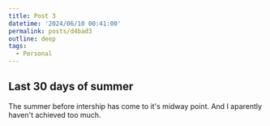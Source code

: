 ```yaml
---
title: Post 3
datetime: '2024/06/10 00:41:00'
permalink: posts/d4bad3
outline: deep
tags:
  - Personal
---
```


## Last 30 days of summer

The summer before intership has come to it's midway point. And I aparently haven't achieved too much.


